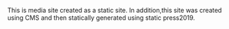 This is media site created as a static site.
In addition,this site was created using CMS and then statically generated using static press2019.

